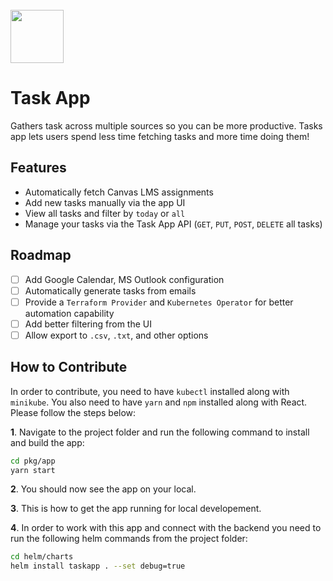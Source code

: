 <br>
<img src="https://user-images.githubusercontent.com/16570228/203880154-8003cbae-53e4-4602-8669-7082dd22da25.png" height=85/>

# Task App
Gathers task across multiple sources so you can be more productive. Tasks app lets users spend less time fetching tasks and more time doing them!

## Features
- Automatically fetch Canvas LMS assignments
- Add new tasks manually via the app UI
- View all tasks and filter by `today` or `all`
- Manage your tasks via the Task App API (`GET`, `PUT`, `POST`, `DELETE` all tasks)

## Roadmap
- [ ] Add Google Calendar, MS Outlook configuration
- [ ] Automatically generate tasks from emails
- [ ] Provide a `Terraform Provider` and `Kubernetes Operator` for better automation capability
- [ ] Add better filtering from the UI
- [ ] Allow export to `.csv`, `.txt`, and other options

## How to Contribute
In order to contribute, you need to have `kubectl` installed along with `minikube`. You also need to have `yarn` and `npm` installed along with React. Please follow the steps below:

  **1**. Navigate to the project folder and run the following command to install and build the app:
  ```bash
  cd pkg/app
  yarn start
  ``` 

  **2**. You should now see the app on your local.

  **3**. This is how to get the app running for local developement.

  **4**. In order to work with this app and connect with the backend you need to run the following helm commands from the project folder: 
  ```bash
  cd helm/charts
  helm install taskapp . --set debug=true
  ```

  
